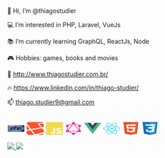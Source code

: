 👋 Hi, I’m @thiagostudier

💻 I’m interested in PHP, Laravel, VueJs

📚 I’m currently learning GraphQL, ReactJs, Node

🎮 Hobbies: games, books and movies

🚀 http://www.thiagostudier.com.br/

🔥 https://www.linkedin.com/in/thiago-studier/

📫 thiago.studier9@gmail.com

<div style="display: inline_block"><br>
  <img align="center" alt="Thiago Studier - PHP" height="30" width="40" src="https://raw.githubusercontent.com/devicons/devicon/master/icons/php/php-original.svg" />
  <img align="center" alt="Thiago Studier - Laravel" height="30" width="40" src="https://raw.githubusercontent.com/devicons/devicon/master/icons/laravel/laravel-plain.svg" />
  <img align="center" alt="Thiago Studier - Js" height="30" width="40" src="https://raw.githubusercontent.com/devicons/devicon/master/icons/javascript/javascript-plain.svg" />
  <img align="center" alt="Thiago Studier - GraphQL" height="30" width="40" src="https://raw.githubusercontent.com/devicons/devicon/master/icons/graphql/graphql-plain.svg" />
  <img align="center" alt="Thiago Studier - VueJs" height="30" width="40" src="https://raw.githubusercontent.com/devicons/devicon/master/icons/vuejs/vuejs-original.svg" />
  <img align="center" alt="Thiago Studier - React" height="30" width="40" src="https://raw.githubusercontent.com/devicons/devicon/master/icons/react/react-original.svg" />
  <img align="center" alt="Thiago Studier - HTML" height="30" width="40" src="https://raw.githubusercontent.com/devicons/devicon/master/icons/html5/html5-original.svg" />
  <img align="center" alt="Thiago Studier - CSS" height="30" width="40" src="https://raw.githubusercontent.com/devicons/devicon/master/icons/css3/css3-original.svg" />
</div>

<br />

<div>
  <a href="https://github.com/thiagostudier">
    <img height="190em" src="https://github-readme-stats.vercel.app/api?username=thiagostudier&show_icons=true&theme=dracula&include_all_commits=true&count_private=true"/>
    <img height="190em" src="https://github-readme-stats.vercel.app/api/top-langs/?username=thiagostudier&layout=compact&langs_count=7&theme=dracula"/>
  </a>
</div>

